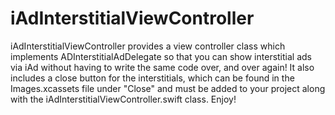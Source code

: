 # iAdInterstitialViewController
iAdInterstitialViewController provides a view controller class which implements ADInterstitialAdDelegate so that you can show interstitial ads via iAd without having to write the same code over, and over again! It also includes a close button for the interstitials, which can be found in the Images.xcassets file under "Close" and must be added to your project along with the iAdInterstitialViewController.swift class. Enjoy!
